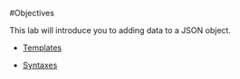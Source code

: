 #Objectives

This lab will introduce you to adding data to a JSON object.

- [Templates](#/01)

- [Syntaxes](#/02)

